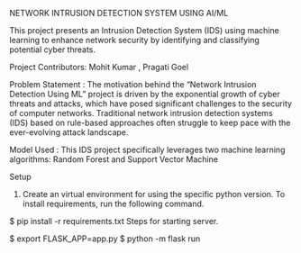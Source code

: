NETWORK INTRUSION DETECTION SYSTEM USING AI/ML

This project presents an Intrusion Detection System (IDS) using machine learning to 
enhance network security by identifying and classifying potential cyber threats.





Project Contributors: 
Mohit Kumar , Pragati Goel




Problem Statement :
The motivation behind the “Network Intrusion Detection Using ML” project is driven 
by the exponential growth of cyber threats and attacks, which have posed significant 
challenges to the security of computer networks. Traditional network intrusion 
detection systems (IDS) based on rule-based approaches often struggle to keep pace 
with the ever-evolving attack landscape.

Model Used :
This IDS project specifically leverages two machine 
learning algorithms: Random Forest and Support Vector Machine 


Setup
1. Create an virtual environment for using the specific python version.
To install requirements, run the following command.

$ pip install -r requirements.txt
Steps for starting server.

$ export FLASK_APP=app.py
$ python -m flask run
